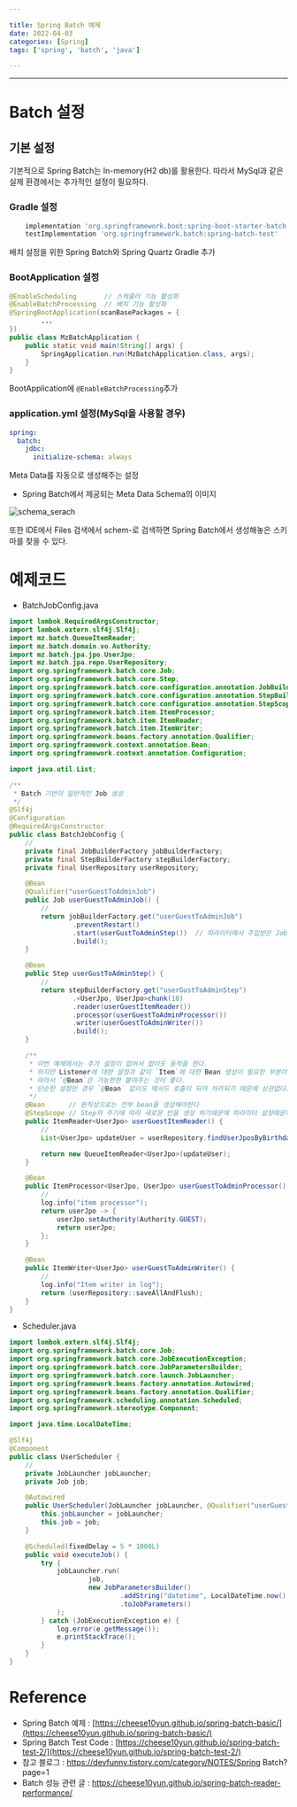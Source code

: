 ```yaml
---

title: Spring Batch 예제
date: 2022-04-03
categories: [Spring]  
tags: ['spring', 'batch', 'java']  

---
```


***
# Batch 설정

## 기본 설정

기본적으로 Spring Batch는 In-memory(H2 db)를 활용한다. 따라서 MySql과 같은 실제 환경에서는 추가적인 설정이 필요하다.

### Gradle 설정

```groovy
    implementation 'org.springframework.boot:spring-boot-starter-batch'
    testImplementation 'org.springframework.batch:spring-batch-test'
```

배치 설정을 위한 Spring Batch와 Spring Quartz Gradle 추가

### BootApplication 설정

```java
@EnableScheduling       // 스케줄러 기능 활성화
@EnableBatchProcessing  // 배치 기능 활성화
@SpringBootApplication(scanBasePackages = {
        ...
})
public class MzBatchApplication {
    public static void main(String[] args) {
        SpringApplication.run(MzBatchApplication.class, args);
    }
}
```

BootApplication에 `@EnableBatchProcessing`추가

### application.yml 설정(MySql을 사용할 경우)

```yaml
spring:
  batch:
    jdbc:
      initialize-schema: always
```

Meta Data를 자동으로 생성해주는 설정

- Spring Batch에서 제공되는 Meta Data Schema의 이미지

![schema_serach](uploads/99314a4895a3bc56d927e90270909427/schema_serach.png)

또한 IDE에서 Files 검색에서 schem-로 검색하면 Spring Batch에서 생성해놓은 스키마를 찾을 수 있다.


# 예제코드
- BatchJobConfig.java
```java
import lombok.RequiredArgsConstructor;
import lombok.extern.slf4j.Slf4j;
import mz.batch.QueueItemReader;
import mz.batch.domain.vo.Authority;
import mz.batch.jpa.jpo.UserJpo;
import mz.batch.jpa.repo.UserRepository;
import org.springframework.batch.core.Job;
import org.springframework.batch.core.Step;
import org.springframework.batch.core.configuration.annotation.JobBuilderFactory;
import org.springframework.batch.core.configuration.annotation.StepBuilderFactory;
import org.springframework.batch.core.configuration.annotation.StepScope;
import org.springframework.batch.item.ItemProcessor;
import org.springframework.batch.item.ItemReader;
import org.springframework.batch.item.ItemWriter;
import org.springframework.beans.factory.annotation.Qualifier;
import org.springframework.context.annotation.Bean;
import org.springframework.context.annotation.Configuration;

import java.util.List;

/**
 * Batch 기반의 일반적인 Job 생성
 */
@Slf4j
@Configuration
@RequiredArgsConstructor
public class BatchJobConfig {
    //
    private final JobBuilderFactory jobBuilderFactory;
    private final StepBuilderFactory stepBuilderFactory;
    private final UserRepository userRepository;

    @Bean
    @Qualifier("userGuestToAdminJob")
    public Job userGuestToAdminJob() {
        //
        return jobBuilderFactory.get("userGuestToAdminJob")
                .preventRestart()
                .start(userGustToAdminStep())  // 파라미터에서 주입받은 Job 실행 설정
                .build();
    }

    @Bean
    public Step userGustToAdminStep() {
        //
        return stepBuilderFactory.get("userGustToAdminStep")
                .<UserJpo, UserJpo>chunk(10)
                .reader(userGuestItemReader())
                .processor(userGuestToAdminProcessor())
                .writer(userGuestToAdminWriter())
                .build();
    }

    /**
     * 이번 예제에서는 추가 설정이 없어서 없이도 동작을 한다.
     * 하지만 Listener에 대한 설정과 같이 `Item`에 대한 Bean 생성이 필요한 부분이 존재한다.
     * 따라서 `@Bean`은 가능한한 붙여주는 것이 좋다. 
     * 단순한 설정인 경우 `@Bean` 없이도 메서드 호출이 되어 처리되기 때문에 상관없다.
     */
    @Bean      // 원칙상으로는 전부 bean을 생성해야한다
    @StepScope // Step의 주기에 따라 새로운 빈을 생성 하기때문에 파라미터 설정때문에 할당이 늦어진다.
    public ItemReader<UserJpo> userGuestItemReader() {
        //
        List<UserJpo> updateUser = userRepository.findUserJposByBirthdayYear(2022);

        return new QueueItemReader<UserJpo>(updateUser);
    }

    @Bean
    public ItemProcessor<UserJpo, UserJpo> userGuestToAdminProcessor() {
        //
        log.info("item processor");
        return userJpo -> {
            userJpo.setAuthority(Authority.GUEST);
            return userJpo;
        };
    }

    @Bean
    public ItemWriter<UserJpo> userGuestToAdminWriter() {
        //
        log.info("Item writer in log");
        return (userRepository::saveAllAndFlush);
    }
}
```

- Scheduler.java
```java
import lombok.extern.slf4j.Slf4j;
import org.springframework.batch.core.Job;
import org.springframework.batch.core.JobExecutionException;
import org.springframework.batch.core.JobParametersBuilder;
import org.springframework.batch.core.launch.JobLauncher;
import org.springframework.beans.factory.annotation.Autowired;
import org.springframework.beans.factory.annotation.Qualifier;
import org.springframework.scheduling.annotation.Scheduled;
import org.springframework.stereotype.Component;

import java.time.LocalDateTime;

@Slf4j
@Component
public class UserScheduler {
    //
    private JobLauncher jobLauncher;
    private Job job;

    @Autowired
    public UserScheduler(JobLauncher jobLauncher, @Qualifier("userGuestToAdminJob") Job job) {
        this.jobLauncher = jobLauncher;
        this.job = job;
    }

    @Scheduled(fixedDelay = 5 * 1000L)
    public void executeJob() {
        try {
            jobLauncher.run(
                    job,
                    new JobParametersBuilder()
                            .addString("datetime", LocalDateTime.now().toString())
                            .toJobParameters()
            );
        } catch (JobExecutionException e) {
            log.error(e.getMessage());
            e.printStackTrace();
        }
    }
}
```

# Reference
- Spring Batch 예제 : [https://cheese10yun.github.io/spring-batch-basic/](https://cheese10yun.github.io/spring-batch-basic/)
- Spring Batch Test Code : [https://cheese10yun.github.io/spring-batch-test-2/](https://cheese10yun.github.io/spring-batch-test-2/)
- 참고 블로그 : https://devfunny.tistory.com/category/NOTES/Spring Batch?page=1
- Batch 성능 관련 글 : https://cheese10yun.github.io/spring-batch-reader-performance/

